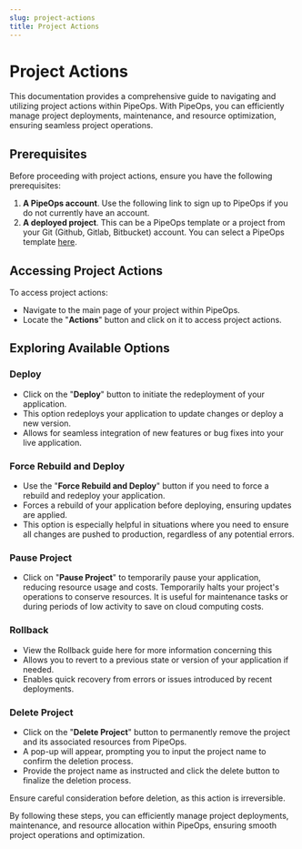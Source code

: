 ```yaml
---
slug: project-actions
title: Project Actions
---
```


# Project Actions

This documentation provides a comprehensive guide to navigating and utilizing project actions within PipeOps. With PipeOps, you can efficiently manage project deployments, maintenance, and resource optimization, ensuring seamless project operations.

## Prerequisites

Before proceeding with project actions, ensure you have the following prerequisites:

1. **A PipeOps account**. Use the following link to sign up to PipeOps if you do not currently have an account.
2. **A deployed project**. This can be a PipeOps template or a project from your Git (Github, Gitlab, Bitbucket) account. You can select a PipeOps template [here](https://github.com/orgs/pipeops-dev/repositories).

## Accessing Project Actions

To access project actions:

- Navigate to the main page of your project within PipeOps.
- Locate the "**Actions**" button and click on it to access project actions.


## Exploring Available Options

### Deploy

- Click on the "**Deploy**" button to initiate the redeployment of your application. 
- This option redeploys your application to update changes or deploy a new version.
- Allows for seamless integration of new features or bug fixes into your live application.

### Force Rebuild and Deploy

- Use the "**Force Rebuild and Deploy**" button if you need to force a rebuild and redeploy your application.
- Forces a rebuild of your application before deploying, ensuring updates are applied.
- This option is especially helpful in situations where you need to ensure all changes are pushed to production, regardless of any potential errors.

### Pause Project

- Click on "**Pause Project**" to temporarily pause your application, reducing resource usage and costs.
Temporarily halts your project's operations to conserve resources.
It is useful for maintenance tasks or during periods of low activity to save on cloud computing costs.

### Rollback

- View the Rollback guide here for more information concerning this
- Allows you to revert to a previous state or version of your application if needed.
- Enables quick recovery from errors or issues introduced by recent deployments.

### Delete Project

- Click on the "**Delete Project**" button to permanently remove the project and its associated resources from PipeOps.
- A pop-up will appear, prompting you to input the project name to confirm the deletion process.
- Provide the project name as instructed and click the delete button to finalize the deletion process.


Ensure careful consideration before deletion, as this action is irreversible.

By following these steps, you can efficiently manage project deployments, maintenance, and resource allocation within PipeOps, ensuring smooth project operations and optimization.



